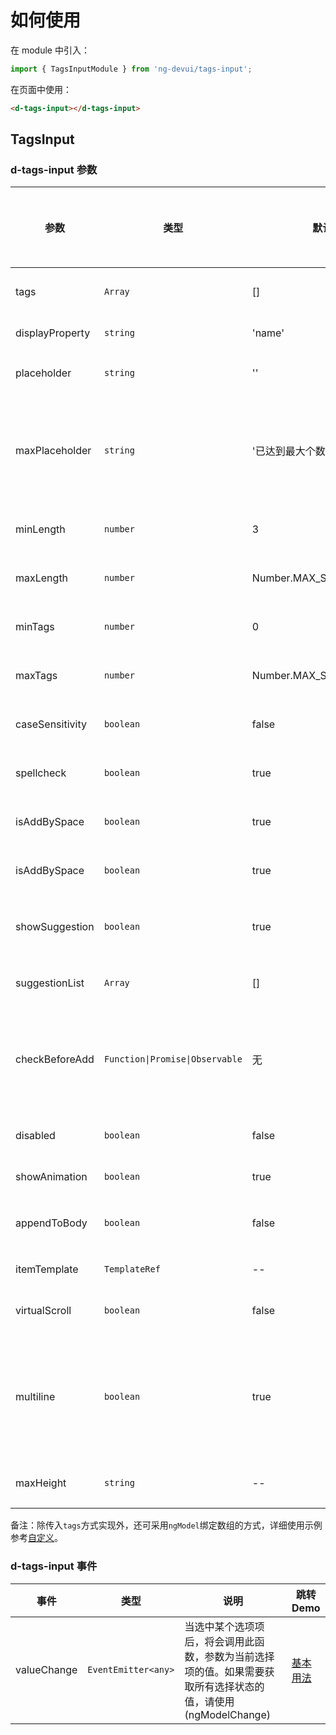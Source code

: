 # 如何使用

在 module 中引入：

```ts
import { TagsInputModule } from 'ng-devui/tags-input';
```

在页面中使用：

```html
<d-tags-input></d-tags-input>
```

## TagsInput

### d-tags-input 参数

| 参数            | 类型                            | 默认                    | 说明                                                                                                  | 跳转 Demo                       | 全局配置项 |
| --------------- | ------------------------------- | ----------------------- | ----------------------------------------------------------------------------------------------------- | ------------------------------- | ---------- |
| tags            | `Array`                         | []                      | 必选，记录输入的标签和选择的标签列表                                                                  | [基本用法](demo#basic-usage)    |
| displayProperty | `string`                        | 'name'                  | 可选，列表项使用的属性名                                                                              | [基本用法](demo#basic-usage)    |
| placeholder     | `string`                        | ''                      | 可选，输入框的 placeholder                                                                            | [基本用法](demo#basic-usage)    |
| maxPlaceholder  | `string`                        | '已达到最大个数：'      | 可选，当输入标签达到最大个数时输入框的 placeholder，设置为空字符串时不显示                            |                                 |
| minLength       | `number`                        | 3                       | 可选，输入标签内容的最小长度                                                                          | [基本用法](demo#basic-usage)    |
| maxLength       | `number`                        | Number.MAX_SAFE_INTEGER | 可选，输入标签内容的最大长度                                                                          | [基本用法](demo#basic-usage)    |
| minTags         | `number`                        | 0                       | 可选，可输入标签的最小个数                                                                            | [基本用法](demo#basic-usage)    |
| maxTags         | `number`                        | Number.MAX_SAFE_INTEGER | 可选，可输入标签的最大个数                                                                            | [基本用法](demo#basic-usage)    |
| caseSensitivity | `boolean`                       | false                   | 可选，大小写敏感，默认忽略大小写                                                                      | [基本用法](demo#basic-usage)    |            |
| spellcheck      | `boolean`                       | true                    | 可选，input 输入框是否开启拼写检查的                                                                  | [基本用法](demo#basic-usage)    |            |
| isAddBySpace    | `boolean`                       | true                    | 可选，是否支持空格键输入标签                                                                          | [基本用法](demo#basic-usage)    |            |
| isAddBySpace    | `boolean`                       | true                    | 可选，是否支持空格键输入标签                                                                          | [基本用法](demo#basic-usage)    |            |
| showSuggestion  | `boolean`                       | true                    | 可选，是否不显示下拉列表，只能通过输入添加标签                                                        | [基本用法](demo#basic-usage)    |            |
| suggestionList  | `Array`                         | []                      | 可选，下拉选项，默认可选择的标签列表                                                                  | [基本用法](demo#basic-usage)    |
| checkBeforeAdd  | `Function\|Promise\|Observable` | 无                      | 可选，自定义校验函数，类型为(newTag: string) => boolean 或者 Promise<boolean>或者 Observable<boolean> | [自定义](demo#customize)        |
| disabled        | `boolean`                       | false                   | 可选，disabled 灰化状态                                                                               | [基本用法](demo#basic-usage)    |
| showAnimation   | `boolean`                       | true                    | 可选，是否开启动画                                                                                    |                                 | ✔          |
| appendToBody    | `boolean`                       | false                   | 可选，下拉弹出是否 append to body                                                                     | [自定义](demo#customize)        |
| itemTemplate    | `TemplateRef`                   | --                      | 可选，自定义选项展示模板                                                                              | [自定义](demo#customize)        |
| virtualScroll   | `boolean`                       | false                   | 可选，是否虚拟滚动，大数据量场景使用                                                                  | [虚拟滚动](demo#virtual-scroll) |
| multiline       | `boolean`                       | true                    | 可选，组件是否按两行显示。为 true 时配合 maxHeight 使用，可控制选中标签是否按多行显示                 | [基本用法](demo#basic-usage)    |
| maxHeight       | `string`                        | --                      | 可选，已选中标签容器最大高度                                                                          | [基本用法](demo#basic-usage)    |

备注：除传入`tags`方式实现外，还可采用`ngModel`绑定数组的方式，详细使用示例参考[自定义](demo#customize)。

### d-tags-input 事件

| 事件        | 类型                | 说明                                                                                                          | 跳转 Demo                    |
| ----------- | ------------------- | ------------------------------------------------------------------------------------------------------------- | ---------------------------- |
| valueChange | `EventEmitter<any>` | 当选中某个选项项后，将会调用此函数，参数为当前选择项的值。如果需要获取所有选择状态的值，请使用(ngModelChange) | [基本用法](demo#basic-usage) |
